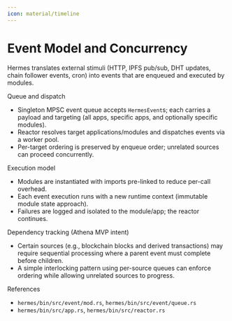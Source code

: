 ```yaml
---
icon: material/timeline
---
```


# Event Model and Concurrency

Hermes translates external stimuli (HTTP, IPFS pub/sub, DHT updates, chain follower events, cron)
into events that are enqueued and executed by modules.

Queue and dispatch

* Singleton MPSC event queue accepts `HermesEvent`s; each carries a payload and targeting
  (all apps, specific apps, and optionally specific modules).
* Reactor resolves target applications/modules and dispatches events via a worker pool.
* Per-target ordering is preserved by enqueue order; unrelated sources can proceed concurrently.

Execution model

* Modules are instantiated with imports pre-linked to reduce per-call overhead.
* Each event execution runs with a new runtime context (immutable module state approach).
* Failures are logged and isolated to the module/app; the reactor continues.

Dependency tracking (Athena MVP intent)

* Certain sources (e.g., blockchain blocks and derived transactions) may require sequential processing
  where a parent event must complete before children.
* A simple interlocking pattern using per-source queues can enforce ordering while allowing unrelated sources to progress.

References

* `hermes/bin/src/event/mod.rs`, `hermes/bin/src/event/queue.rs`
* `hermes/bin/src/app.rs`, `hermes/bin/src/reactor.rs`
